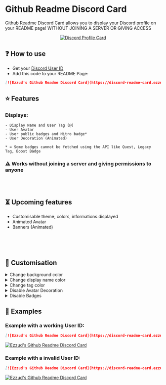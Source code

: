 # Github Readme Discord Card

Github Readme Discord Card allows you to display your Discord profile on your README page!
WITHOUT JOINING A SERVER OR GIVING ACCESS

<p align="center">
   <a href="https://github.com/Ezzud/github-readme-discord-card" target="blank">
     <img  align="center" 
           src="https://discord-readme-card.ezzud.fr/?userid=638773138712428575&v=2"
           alt="Discord Profile Card" />
    </a>
</p>


## ❓ How to use

- Get your [Discord User ID](https://support.discord.com/hc/en-us/articles/206346498-Where-can-I-find-my-User-Server-Message-ID)
- Add this code to your README Page:
```Markdown
[![Ezzud's Github Readme Discord Card](https://discord-readme-card.ezzud.fr/?userid=YOUR_DISCORD_USER_ID)](https://github.com/Ezzud/github-readme-discord-card)
```

## ⭐ Features
<h3>Displays:</h3>
<p>
   
    - Display Name and User Tag (@)
    - User Avatar
    - User public badges and Nitro badge*
    - User Decoration (Animated)

    * = Some badges cannot be fetched using the API like Quest, Legacy Tag, Boost Badge
</p>
<h3>⚠️ Works without joining a server and giving permissions to anyone</h3>
<br><br>


## ⏳ Upcoming features
- Customisable theme, colors, informations displayed
- Animated Avatar
- Banners (Animated)

<br><br><br>

## 🎨 Customisation

<details>
<summary>Change background color</summary>

### Change background color

Add the parameter `bgcolor=XXXXXX` to your url:
```Markdown
[![Ezzud's Github Readme Discord Card](https://discord-readme-card.ezzud.fr/?userid=638773138712428575&bgcolor=1a1b27)](https://github.com/Ezzud/github-readme-discord-card)
```
```Markdown
[![Ezzud's Github Readme Discord Card](https://discord-readme-card.ezzud.fr/?userid=638773138712428575&bgcolor=FEFEFE&v=2)](https://github.com/Ezzud/github-readme-discord-card)
```
[![Ezzud's Github Readme Discord Card](https://discord-readme-card.ezzud.fr/?userid=638773138712428575&bgcolor=1a1b27&v=2)](https://github.com/Ezzud/github-readme-discord-card)
[![Ezzud's Github Readme Discord Card](https://discord-readme-card.ezzud.fr/?userid=638773138712428575&bgcolor=FEFEFE&v=2)](https://github.com/Ezzud/github-readme-discord-card)
</details>
<details>
<summary>Change display name color</summary>

### Change display name color

Add the parameter `displaynamecolor=XXXXXX` to your url:
```Markdown
[![Ezzud's Github Readme Discord Card](https://discord-readme-card.ezzud.fr/?userid=638773138712428575&displaynamecolor=FF0000)](https://github.com/Ezzud/github-readme-discord-card)
```
```Markdown
[![Ezzud's Github Readme Discord Card](https://discord-readme-card.ezzud.fr/?userid=638773138712428575&bgcolor=FEFEFE&displaynamecolor=1a1b27&v=2)](https://github.com/Ezzud/github-readme-discord-card)
```
[![Ezzud's Github Readme Discord Card](https://discord-readme-card.ezzud.fr/?userid=638773138712428575&displaynamecolor=FF0000&v=2)](https://github.com/Ezzud/github-readme-discord-card)
[![Ezzud's Github Readme Discord Card](https://discord-readme-card.ezzud.fr/?userid=638773138712428575&bgcolor=FEFEFE&displaynamecolor=1a1b27&v=2)](https://github.com/Ezzud/github-readme-discord-card)
</details>


<details>
<summary>Change tag color</summary>
### Change tag color

Add the parameter `tagcolor=XXXXXX` to your url:
```Markdown
[![Ezzud's Github Readme Discord Card](https://discord-readme-card.ezzud.fr/?userid=638773138712428575&tagcolor=FF0000)](https://github.com/Ezzud/github-readme-discord-card)
```
```Markdown
[![Ezzud's Github Readme Discord Card](https://discord-readme-card.ezzud.fr/?userid=638773138712428575&bgcolor=FEFEFE&displaynamecolor=1a1b27&tagcolor=FF0000&v=2)](https://github.com/Ezzud/github-readme-discord-card)
```
[![Ezzud's Github Readme Discord Card](https://discord-readme-card.ezzud.fr/?userid=638773138712428575&tagcolor=FF0000&v=2)](https://github.com/Ezzud/github-readme-discord-card)
[![Ezzud's Github Readme Discord Card](https://discord-readme-card.ezzud.fr/?userid=638773138712428575&bgcolor=FEFEFE&displaynamecolor=1a1b27&tagcolor=FF0000&v=2)](https://github.com/Ezzud/github-readme-discord-card)
</details>

<details>
<summary>Disable Avatar Decoration</summary>

### Disable Avatar Decoration

Add the parameter `decoration=false` to your url:
```Markdown
[![Ezzud's Github Readme Discord Card](https://discord-readme-card.ezzud.fr/?userid=638773138712428575&decoration=false)](https://github.com/Ezzud/github-readme-discord-card)
```
[![Ezzud's Github Readme Discord Card](https://discord-readme-card.ezzud.fr/?userid=638773138712428575&decoration=false&v=2)](https://github.com/Ezzud/github-readme-discord-card)
</details>

<details>
<summary>Disable Badges</summary>

### Disable Badges

Add the parameter `badges=false` to your url:
```Markdown
[![Ezzud's Github Readme Discord Card](https://discord-readme-card.ezzud.fr/?userid=638773138712428575&badges=false)](https://github.com/Ezzud/github-readme-discord-card)
```
[![Ezzud's Github Readme Discord Card](https://discord-readme-card.ezzud.fr/?userid=638773138712428575&badges=false&v=2)](https://github.com/Ezzud/github-readme-discord-card)
</details>



## 📜 Examples

### Example with a working User ID:
```Markdown
[![Ezzud's Github Readme Discord Card](https://discord-readme-card.ezzud.fr/?userid=638773138712428575)](https://github.com/Ezzud/github-readme-discord-card)
```
[![Ezzud's Github Readme Discord Card](https://discord-readme-card.ezzud.fr/?userid=638773138712428575&v=2)](https://github.com/Ezzud/github-readme-discord-card)

### Example with a invalid User ID:
```Markdown
[![Ezzud's Github Readme Discord Card](https://discord-readme-card.ezzud.fr/?userid=invaliduserid)](https://github.com/Ezzud/github-readme-discord-card)
```
[![Ezzud's Github Readme Discord Card](https://discord-readme-card.ezzud.fr/?userid=invaliduserid&v=2)](https://github.com/Ezzud/github-readme-discord-card)